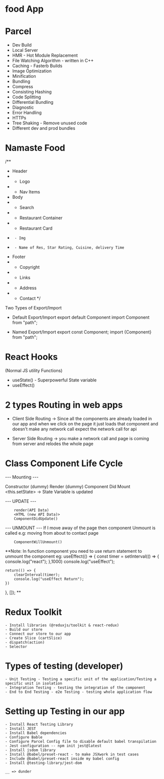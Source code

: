 # food App

# Parcel
- Dev Build
- Local Server
- HMR - Hot Module Replacement
- File Watching Algorithm - written in C++
- Caching - Fasterb Builds
- Image Optimization
- Minification
- Bundling
- Compress
- Consisting Hashing
- Code Splitting
- Differential Bundling
- Diagnostic
- Error Handling
- HTTPs
- Tree Shaking - Remove unused code
- Different dev and prod bundles


# Namaste Food

/**
 * Header
 *  - Logo
 *  - Nav Items
 * Body
 *  - Search
 *  - Restaurant Container
 *    - Restaurant Card
 *      - Img
 *      - Name of Res, Star Rating, Cuisine, delivery Time
 * Footer
 *  - Copyright
 *  - Links
 *  - Address
 *  - Contact
 */


Two Types of Export/Import

- Default Export/Import
export default Component
import Component from "path";

- Named Export/Import
export const Component;
import {Component} from "path";


# React Hooks
(Normal JS utility Functions)
- useState() - Superpowerful State variable
- useEffect()

# 2 types Routing in web apps
- Client Side Routing -> Since all the components are already loaded in our app and when we click on the page it just loads that component and doesn't make any network call expect the network call for api

- Server Side Routing -> you make a network call and page is coming from server and relodes the whole page

# Class Component Life Cycle
 
 --- Mounting ---
 
 Constructor (dummy)
 Render (dummy)
        <HTML Dummy>
 Component Did Mount
        <API Call>
        <this.setState> -> State Variable is updated
 
 --- UPDATE ---
 
        render(API Data)
        <HTML (new API Data)>
        ComponentDidUpdate()
 
 
 --- UNMOUNT ---
 If I move away of the page then component Unmount is called
  e.g: moving from about to contact page
 
        ComponentWillUnmount()

**Note: In function component you need to use return statement to unmount the component
eg:
useEffect(() => {
    const timer = setInterval(() => {
        console.log("react");
    },1000)
    console.log("useEffect");

    return(() => {
        clearInterval(timer);
        console.log("useEffect Return");
    })
}, []); **


# Redux Toolkit
    - Install libraries (@reduxjs/toolkit & react-redux)
    - Build our store
    - Connect our store to our app
    - Create Slice (cartSlice)
    - dispatch(action)
    - Selector

# Types of testing (developer)
    - Unit Testing - Testing a specific unit of the application/Testing a specific unit in isolation
    - Integration Testing - testing the integration of the component
    - End to End Testing - e2e Testing - testing whole application flow

# Setting up Testing in our app
    - Install React Testing Library
    - Install JEST
    - Install Babel dependencies
    - Configure Bable
    - Configure Parcel Config file to disable default babel transpilation
    - Jest configuration -- npm init jest@latest
    - Install jsdom library
    - Install @babel/preset-react - to make JSXwork in test cases
    - Include @babel/preset-react inside my babel config
    - Install @testing-library/jest-dom

    __ => dunder
